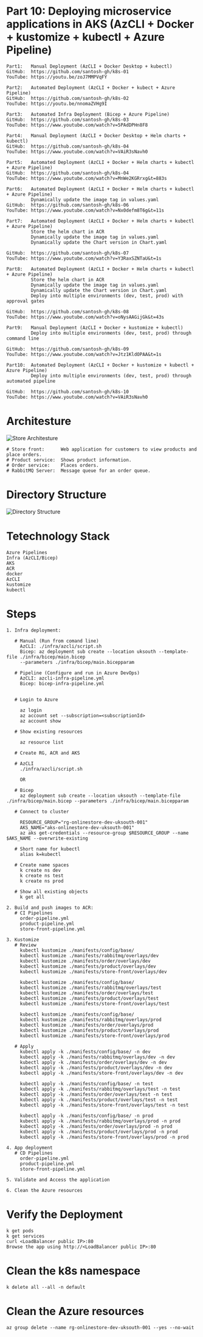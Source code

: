 # Part 10: Deploying microservice applications in AKS (AzCLI + Docker + kustomize + kubectl + Azure Pipeline)

    Part1:   Manual Deployment (AzCLI + Docker Desktop + kubectl)  
    GitHub:  https://github.com/santosh-gh/k8s-01
    YouTube: https://youtu.be/zoJ7MMPVqFY

    Part2:   Automated Deployment (AzCLI + Docker + kubect + Azure Pipeline)
    GitHub:  https://github.com/santosh-gh/k8s-02
    YouTube: https://youtu.be/nnomaZVHg9I

    Part3:   Automated Infra Deployment (Bicep + Azure Pipeline)
    GitHub:  https://github.com/santosh-gh/k8s-03
    YouTube: https://www.youtube.com/watch?v=5PAdDPHn8F8

    Part4:   Manual Deployment (AzCLI + Docker Desktop + Helm charts + kubectl) 
    GitHub:  https://github.com/santosh-gh/k8s-04
    YouTube: https://www.youtube.com/watch?v=VAiR3sNavh0

    Part5:   Automated Deployment (AzCLI + Docker + Helm charts + kubectl + Azure Pipeline) 
    GitHub:  https://github.com/santosh-gh/k8s-04
    YouTube: https://www.youtube.com/watch?v=MnWe2KGRrxg&t=883s

    Part6:   Automated Deployment (AzCLI + Docker + Helm charts + kubectl + Azure Pipeline) 
             Dynamically update the image tag in values.yaml
    GitHub:  https://github.com/santosh-gh/k8s-06
    YouTube: https://www.youtube.com/watch?v=Nx0defm8T6g&t=11s

    Part7:   Automated Deployment (AzCLI + Docker + Helm charts + kubectl + Azure Pipeline)
             Store the helm chart in ACR
             Dynamically update the image tag in values.yaml
             Dynamically update the Chart version in Chart.yaml

    GitHub:  https://github.com/santosh-gh/k8s-07
    YouTube: https://www.youtube.com/watch?v=Y3RaxSZNTaU&t=1s

    Part8:   Automated Deployment (AzCLI + Docker + Helm charts + kubectl + Azure Pipeline)
             Store the helm chart in ACR
             Dynamically update the image tag in values.yaml
             Dynamically update the Chart version in Chart.yaml
             Deploy into multiple environments (dev, test, prod) with approval gates

    GitHub:  https://github.com/santosh-gh/k8s-08
    YouTube: https://www.youtube.com/watch?v=oNysAAGijGk&t=43s

    Part9:   Manual Deployment (AzCLI + Docker + kustomize + kubectl)          
             Deploy into multiple environments (dev, test, prod) through command line

    GitHub:  https://github.com/santosh-gh/k8s-09
    YouTube: https://www.youtube.com/watch?v=Jtz1KldOPAA&t=1s

    Part10:  Automated Deployment (AzCLI + Docker + kustomize + kubectl + Azure Pipeline)          
             Deploy into multiple environments (dev, test, prod) through automated pipeline

    GitHub:  https://github.com/santosh-gh/k8s-10
    YouTube: https://www.youtube.com/watch?v=VAiR3sNavh0

# Architesture

![Store Architesture](aks-store-architecture.png)

    # Store front:      Web application for customers to view products and place orders.
    # Product service:  Shows product information.
    # Order service:    Places orders.
    # RabbitMQ Server:  Message queue for an order queue.

# Directory Structure

![Directory Structure](image.png)

# Tetechnology Stack

    Azure Pipelines
    Infra (AzCLI/Bicep)
    AKS
    ACR
    docker
    AzCLI
    kustomize
    kubectl    

# Steps

    1. Infra deployment:
    
       # Manual (Run from comand line)
         AzCLI: ./infra/azcli/script.sh
         Bicep: az deployment sub create --location uksouth --template-file ./infra/bicep/main.bicep 
         --parameters ./infra/bicep/main.bicepparam 

       # Pipeline (Configure and run in Azure DevOps)
         AzCLI: azcli-infra-pipeline.yml
         Bicep: bicep-infra-pipeline.yml


       # Login to Azure

         az login
         az account set --subscription=<subscriptionId>
         az account show

       # Show existing resources

         az resource list

       # Create RG, ACR and AKS

       # AzCLI
         ./infra/azcli/script.sh

         OR

       # Bicep
         az deployment sub create --location uksouth --template-file ./infra/bicep/main.bicep --parameters ./infra/bicep/main.bicepparam

       # Connect to cluster

         RESOURCE_GROUP="rg-onlinestore-dev-uksouth-001"
         AKS_NAME="aks-onlinestore-dev-uksouth-001"
         az aks get-credentials --resource-group $RESOURCE_GROUP --name $AKS_NAME --overwrite-existing

       # Short name for kubectl
         alias k=kubectl

       # Create name spaces
         k create ns dev
         k create ns test
         k create ns prod    

       # Show all existing objects
         k get all   

    2. Build and push images to ACR: 
       # CI Pipelines
         order-pipeline.yml
         product-pipeline.yml
         store-front-pipeline.yml

    3. Kustomize
       # Review
         kubectl kustomize ./manifests/config/base/
         kubectl kustomize ./manifests/rabbitmq/overlays/dev
         kubectl kustomize ./manifests/order/overlays/dev
         kubectl kustomize ./manifests/product/overlays/dev
         kubectl kustomize ./manifests/store-front/overlays/dev

         kubectl kustomize ./manifests/config/base/
         kubectl kustomize ./manifests/rabbitmq/overlays/test
         kubectl kustomize ./manifests/order/overlays/test
         kubectl kustomize ./manifests/product/overlays/test
         kubectl kustomize ./manifests/store-front/overlays/test

         kubectl kustomize ./manifests/config/base/
         kubectl kustomize ./manifests/rabbitmq/overlays/prod
         kubectl kustomize ./manifests/order/overlays/prod
         kubectl kustomize ./manifests/product/overlays/prod
         kubectl kustomize ./manifests/store-front/overlays/prod

       # Apply
         kubectl apply -k ./manifests/config/base/ -n dev
         kubectl apply -k ./manifests/rabbitmq/overlays/dev -n dev
         kubectl apply -k ./manifests/order/overlays/dev -n dev
         kubectl apply -k ./manifests/product/overlays/dev -n dev
         kubectl apply -k ./manifests/store-front/overlays/dev -n dev

         kubectl apply -k ./manifests/config/base/ -n test
         kubectl apply -k ./manifests/rabbitmq/overlays/test -n test
         kubectl apply -k ./manifests/order/overlays/test -n test
         kubectl apply -k ./manifests/product/overlays/test -n test
         kubectl apply -k ./manifests/store-front/overlays/test -n test

         kubectl apply -k ./manifests/config/base/ -n prod
         kubectl apply -k ./manifests/rabbitmq/overlays/prod -n prod
         kubectl apply -k ./manifests/order/overlays/prod -n prod
         kubectl apply -k ./manifests/product/overlays/prod -n prod
         kubectl apply -k ./manifests/store-front/overlays/prod -n prod    

    4. App deployment
       # CD Pipelines
         order-pipeline.yml
         product-pipeline.yml
         store-front-pipeline.yml

    5. Validate and Access the application

    6. Clean the Azure resources
    
# Verify the Deployment

    k get pods
    k get services
    curl <LoadBalancer public IP>:80
    Browse the app using http://<LoadBalancer public IP>:80

# Clean the k8s namespace

    k delete all --all -n default

# Clean the Azure resources

    az group delete --name rg-onlinestore-dev-uksouth-001 --yes --no-wait
